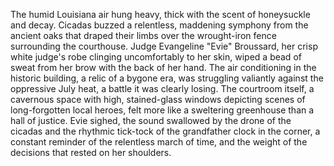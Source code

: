 The humid Louisiana air hung heavy, thick with the scent of honeysuckle and decay.  Cicadas buzzed a relentless, maddening symphony from the ancient oaks that draped their limbs over the wrought-iron fence surrounding the courthouse.  Judge Evangeline "Evie" Broussard, her crisp white judge's robe clinging uncomfortably to her skin, wiped a bead of sweat from her brow with the back of her hand. The air conditioning in the historic building, a relic of a bygone era, was struggling valiantly against the oppressive July heat, a battle it was clearly losing.  The courtroom itself, a cavernous space with high, stained-glass windows depicting scenes of long-forgotten local heroes, felt more like a sweltering greenhouse than a hall of justice.  Evie sighed, the sound swallowed by the drone of the cicadas and the rhythmic tick-tock of the grandfather clock in the corner, a constant reminder of the relentless march of time, and the weight of the decisions that rested on her shoulders.
